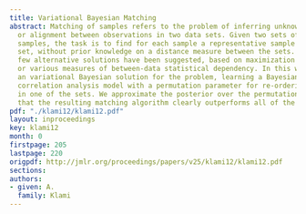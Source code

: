 ```yaml
---
title: Variational Bayesian Matching
abstract: Matching of samples refers to the problem of inferring unknown co-occurrence
  or alignment between observations in two data sets. Given two sets of equally many
  samples, the task is to find for each sample a representative sample in the other
  set, without prior knowledge on a distance measure between the sets. Recently a
  few alternative solutions have been suggested, based on maximization of joint likelihood
  or various measures of between-data statistical dependency. In this work we present
  an variational Bayesian solution for the problem, learning a Bayesian canonical
  correlation analysis model with a permutation parameter for re-ordering the samples
  in one of the sets. We approximate the posterior over the permutations, and demonstrate
  that the resulting matching algorithm clearly outperforms all of the earlier solutions.
pdf: "./klami12/klami12.pdf"
layout: inproceedings
key: klami12
month: 0
firstpage: 205
lastpage: 220
origpdf: http://jmlr.org/proceedings/papers/v25/klami12/klami12.pdf
sections: 
authors:
- given: A.
  family: Klami
---
```

